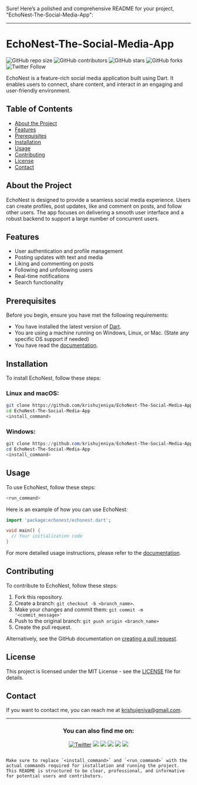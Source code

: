 Sure! Here’s a polished and comprehensive README for your project, "EchoNest-The-Social-Media-App":

---

# EchoNest-The-Social-Media-App

![GitHub repo size](https://img.shields.io/github/repo-size/krishujeniya/EchoNest-The-Social-Media-App)
![GitHub contributors](https://img.shields.io/github/contributors/krishujeniya/EchoNest-The-Social-Media-App)
![GitHub stars](https://img.shields.io/github/stars/krishujeniya/EchoNest-The-Social-Media-App?style=social)
![GitHub forks](https://img.shields.io/github/forks/krishujeniya/EchoNest-The-Social-Media-App?style=social)
![Twitter Follow](https://img.shields.io/twitter/follow/krishujeniya?style=social)

EchoNest is a feature-rich social media application built using Dart. It enables users to connect, share content, and interact in an engaging and user-friendly environment.

## Table of Contents

- [About the Project](#about-the-project)
- [Features](#features)
- [Prerequisites](#prerequisites)
- [Installation](#installation)
- [Usage](#usage)
- [Contributing](#contributing)
- [License](#license)
- [Contact](#contact)

## About the Project

EchoNest is designed to provide a seamless social media experience. Users can create profiles, post updates, like and comment on posts, and follow other users. The app focuses on delivering a smooth user interface and a robust backend to support a large number of concurrent users.

## Features

- User authentication and profile management
- Posting updates with text and media
- Liking and commenting on posts
- Following and unfollowing users
- Real-time notifications
- Search functionality

## Prerequisites

Before you begin, ensure you have met the following requirements:

- You have installed the latest version of [Dart](https://dart.dev/get-dart).
- You are using a machine running on Windows, Linux, or Mac. (State any specific OS support if needed)
- You have read the [documentation](https://github.com/krishujeniya/EchoNest-The-Social-Media-App/wiki).

## Installation

To install EchoNest, follow these steps:

### Linux and macOS:
```bash
git clone https://github.com/krishujeniya/EchoNest-The-Social-Media-App.git
cd EchoNest-The-Social-Media-App
<install_command>
```

### Windows:
```powershell
git clone https://github.com/krishujeniya/EchoNest-The-Social-Media-App.git
cd EchoNest-The-Social-Media-App
<install_command>
```

## Usage

To use EchoNest, follow these steps:

```bash
<run_command>
```

Here is an example of how you can use EchoNest:

```dart
import 'package:echonest/echonest.dart';

void main() {
  // Your initialization code
}
```

For more detailed usage instructions, please refer to the [documentation](https://github.com/krishujeniya/EchoNest-The-Social-Media-App/wiki).

## Contributing

To contribute to EchoNest, follow these steps:

1. Fork this repository.
2. Create a branch: `git checkout -b <branch_name>`.
3. Make your changes and commit them: `git commit -m '<commit_message>'`
4. Push to the original branch: `git push origin <branch_name>`
5. Create the pull request.

Alternatively, see the GitHub documentation on [creating a pull request](https://help.github.com/en/github/collaborating-with-issues-and-pull-requests/creating-a-pull-request).

## License

This project is licensed under the MIT License - see the [LICENSE](https://github.com/krishujeniya/EchoNest-The-Social-Media-App/blob/main/LICENSE) file for details.

## Contact

If you want to contact me, you can reach me at krishujeniya@gmail.com.

---

<h3 align="center">You can also find me on:</h3>
<p align="center">
  <a href="https://twitter.com/krishujeniya" target="blank"><img src="https://img.shields.io/twitter/follow/krishujeniya?style=social" alt="Twitter"></a>
  <a href="https://linkedin.com/in/krishujeniya" target="blank"><img src="https://img.shields.io/badge/LinkedIn-krishujeniya-blue?style=social&logo=linkedin"></a>
  <a href="https://stackoverflow.com/users/krishujeniya" target="blank"><img src="https://img.shields.io/badge/Stack%20Overflow-krishujeniya-yellow?style=social&logo=stackoverflow"></a>
  <a href="https://kaggle.com/krishujeniya" target="blank"><img src="https://img.shields.io/badge/Kaggle-krishujeniya-blue?style=social&logo=kaggle"></a>
  <a href="https://instagram.com/krishujeniya" target="blank"><img src="https://img.shields.io/badge/Instagram-krishujeniya-red?style=social&logo=instagram"></a>
  <a href="https://medium.com/@krishujeniya" target="blank"><img src="https://img.shields.io/badge/Medium-krishujeniya-green?style=social&logo=medium"></a>
</p>

```

Make sure to replace `<install_command>` and `<run_command>` with the actual commands required for installation and running the project. This README is structured to be clear, professional, and informative for potential users and contributors.
